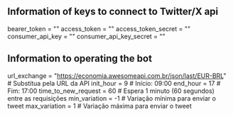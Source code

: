 ## Information of keys to connect to Twitter/X api
bearer_token = ""
access_token = ""
access_token_secret = ""
consumer_api_key = ""
consumer_api_key_secret = ""

## Information to operating the bot
url_exchange = "https://economia.awesomeapi.com.br/json/last/EUR-BRL"  # Substitua pela URL da API
init_hour = 9  # Início: 09:00
end_hour = 17  # Fim: 17:00
time_to_new_request = 60  # Espera 1 minuto (60 segundos) entre as requisições
min_variation = -1  # Variação mínima para enviar o tweet
max_variation = 1  # Variação máxima para enviar o tweet